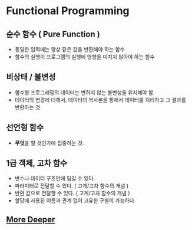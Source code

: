 # Functional Programming 

## 순수 함수 ( Pure Function )

- 동일한 입력에는 항상 같은 값을 반환해야 하는 함수 
- 함수의 실행이 프로그램의 실행에 영향을 미치지 않아야 하는 함수 

## 비상태 / 불변성 

- 함수형 프로그래밍의 데이터는 변하지 않는 불변성을 유지해야 함. 
- 데이터의 변경에 대해서, 데이터의 복사본을 통해서 데이터를 처리하고 그 결과를 반환하는 것. 

## 선언형 함수 

- **무엇**을 할 것인가에 집중하는 것. 

## 1급 객체, 고차 함수 

- 변수나 데이터 구조안에 담길 수 있다. 
- 파라미터로 전달할 수 있다. ( 고계/고차 함수의 개념 )
- 반환 값으로 전달할 수 있다. ( 고계/고차 함수의 개념 )
- 할당에 사용된 이름과 관계 없이 고유한 구별이 가능하다. 

## [More Deeper]()
